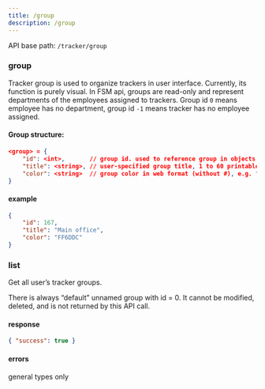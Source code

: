 ```yaml
---
title: /group
description: /group
---
```


API base path: `/tracker/group`

### group
Tracker group is used to organize trackers in user interface. Currently, its function is purely visual.
In FSM api, groups are read-only and represent departments of the employees assigned to trackers.
Group id `0` means employee has no department, group id `-1` means tracker has no employee assigned.

#### Group structure:

```json
<group> = {
    "id": <int>,       // group id. used to reference group in objects and API calls. Read-only, assigned automatically by the server.
    "title": <string>, // user-specified group title, 1 to 60 printable characters, e. g. "Employees"
    "color": <string>  // group color in web format (without #), e.g. "FF6DDC". Determines the color of tracker markers on the map.
}
```

#### example

```json
{
    "id": 167,
    "title": "Main office",
    "color": "FF6DDC"
}
```

### list
Get all user’s tracker groups.

There is always “default” unnamed group with id = 0. It cannot be modified, deleted, and is not returned by this API call.

#### response

```json
{ "success": true }
```

#### errors
general types only

